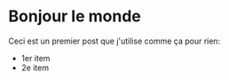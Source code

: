 # Bonjour le monde

Ceci est un premier post que j'utilise comme ça pour rien:

* 1er item
* 2e item
